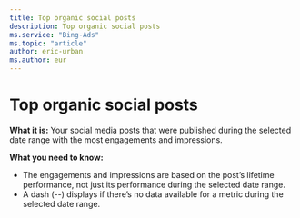 ```yaml
---
title: Top organic social posts
description: Top organic social posts
ms.service: "Bing-Ads"
ms.topic: "article"
author: eric-urban
ms.author: eur
---
```


# Top organic social posts

**What it is:**  Your social media posts that were published during the selected date range with the most engagements and impressions.

**What you need to know:**
- The engagements and impressions are based on the post’s lifetime performance, not just its performance during the selected date range.
- A dash (--) displays if there’s no data available for a metric during the selected date range.


